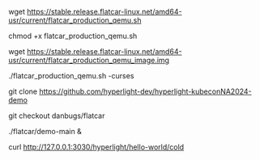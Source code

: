 wget https://stable.release.flatcar-linux.net/amd64-usr/current/flatcar_production_qemu.sh

chmod +x flatcar_production_qemu.sh

wget https://stable.release.flatcar-linux.net/amd64-usr/current/flatcar_production_qemu_image.img

./flatcar_production_qemu.sh -curses

git clone https://github.com/hyperlight-dev/hyperlight-kubeconNA2024-demo

git checkout danbugs/flatcar

./flatcar/demo-main &

curl http://127.0.0.1:3030/hyperlight/hello-world/cold
